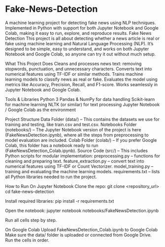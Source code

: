# Fake-News-Detection
A machine learning project for detecting fake news using NLP techniques. Implemented in Python with support for both Jupyter Notebook and Google Colab, making it easy to run, explore, and reproduce results.
Fake News Detection
This project is all about detecting whether a news article is real or fake using machine learning and Natural Language Processing (NLP). It’s designed to be simple, easy to understand, and works on both Jupyter Notebook and Google Colab, so anyone can try it out without much setup.

What This Project Does
Cleans and processes news text: removing stopwords, punctuation, and unnecessary characters.
Converts text into numerical features using TF-IDF or similar methods.
Trains machine learning models to classify news as real or fake.
Evaluates the model using metrics like Accuracy, Precision, Recall, and F1-score.
Works seamlessly in Jupyter Notebook and Google Colab.

Tools & Libraries
Python 3
Pandas & NumPy for data handling
Scikit-learn for machine learning
NLTK (or similar) for text processing
Jupyter Notebook / Google Colab as the environment

Project Structure
Data Folder (data/) – This contains the datasets we use for training and testing, like train.csv and test.csv.
Notebooks Folder (notebooks/) – The Jupyter Notebook version of the project is here (FakeNewsDetection.ipynb), where all the steps from preprocessing to model evaluation are included.
Colab Folder (colab/) – If you prefer Google Colab, this folder has a notebook ready to run (FakeNewsDetection_Colab.ipynb).
Source Code (src/) – This includes Python scripts for modular implementation:
preprocessing.py – functions for cleaning and preparing text.
feature_extraction.py – convert text into numerical features using TF-IDF or Count Vectorizer.
model_training.py – training and evaluating the machine learning models.
requirements.txt – lists all Python libraries needed to run the project.

How to Run
On Jupyter Notebook
Clone the repo:
git clone <repository_url>
cd fake-news-detection

Install required libraries:
pip install -r requirements.txt

Open the notebook:
jupyter notebook notebooks/FakeNewsDetection.ipynb

Run all cells step by step.

On Google Colab
Upload FakeNewsDetection_Colab.ipynb to Google Colab
Make sure the data/ folder is uploaded or connected from Google Drive.
Run the cells in order.
